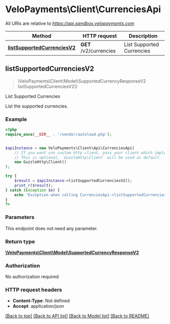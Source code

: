 # VeloPayments\Client\CurrenciesApi

All URIs are relative to *https://api.sandbox.velopayments.com*

Method | HTTP request | Description
------------- | ------------- | -------------
[**listSupportedCurrenciesV2**](CurrenciesApi.md#listSupportedCurrenciesV2) | **GET** /v2/currencies | List Supported Currencies



## listSupportedCurrenciesV2

> \VeloPayments\Client\Model\SupportedCurrencyResponseV2 listSupportedCurrenciesV2()

List Supported Currencies

List the supported currencies.

### Example

```php
<?php
require_once(__DIR__ . '/vendor/autoload.php');


$apiInstance = new VeloPayments\Client\Api\CurrenciesApi(
    // If you want use custom http client, pass your client which implements `GuzzleHttp\ClientInterface`.
    // This is optional, `GuzzleHttp\Client` will be used as default.
    new GuzzleHttp\Client()
);

try {
    $result = $apiInstance->listSupportedCurrenciesV2();
    print_r($result);
} catch (Exception $e) {
    echo 'Exception when calling CurrenciesApi->listSupportedCurrenciesV2: ', $e->getMessage(), PHP_EOL;
}
?>
```

### Parameters

This endpoint does not need any parameter.

### Return type

[**\VeloPayments\Client\Model\SupportedCurrencyResponseV2**](../Model/SupportedCurrencyResponseV2.md)

### Authorization

No authorization required

### HTTP request headers

- **Content-Type**: Not defined
- **Accept**: application/json

[[Back to top]](#) [[Back to API list]](../../README.md#documentation-for-api-endpoints)
[[Back to Model list]](../../README.md#documentation-for-models)
[[Back to README]](../../README.md)

